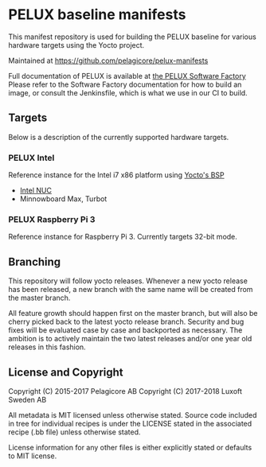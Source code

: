PELUX baseline manifests
=========================
This manifest repository is used for building the PELUX baseline for various
hardware targets using the Yocto project.

Maintained at https://github.com/pelagicore/pelux-manifests

Full documentation of PELUX is available at [the PELUX Software
Factory](http://pelux.io/software-factory/) Please refer to the Software Factory
documentation for how to build an image, or consult the Jenkinsfile, which is
what we use in our CI to build.

Targets
-------
Below is a description of the currently supported hardware targets.

### PELUX Intel
Reference instance for the Intel i7 x86 platform using [Yocto's
BSP](https://www.yoctoproject.org/downloads/bsps/pyro23/intel-corei7-64)

* [Intel NUC](https://en.wikipedia.org/wiki/Next_Unit_of_Computing)
* Minnowboard Max, Turbot

### PELUX Raspberry Pi 3
Reference instance for Raspberry Pi 3. Currently targets 32-bit mode.

Branching
---------
This repository will follow yocto releases. Whenever a new yocto
release has been released, a new branch with the same name will be created
from the master branch.

All feature growth should happen first on the master branch, but will also be
cherry picked back to the latest yocto release branch. Security and bug fixes
will be evaluated case by case and backported as necessary. The ambition is to
actively maintain the two latest releases and/or one year old releases in
this fashion.

License and Copyright
---------------------
Copyright (C) 2015-2017 Pelagicore AB
Copyright (C) 2017-2018 Luxoft Sweden AB

All metadata is MIT licensed unless otherwise stated. Source code included
in tree for individual recipes is under the LICENSE stated in the associated
recipe (.bb file) unless otherwise stated.

License information for any other files is either explicitly stated
or defaults to MIT license.
